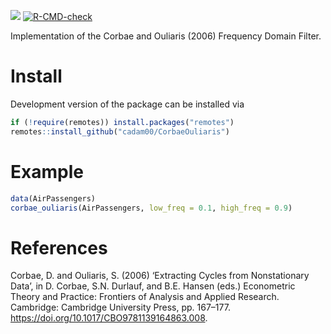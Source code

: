 <!-- badges: start -->
  [![](https://img.shields.io/badge/devel%20version-0.1.0-blue.svg)](https://CRAN.R-project.org/package=CorbaeOuliaris)
  [![R-CMD-check](https://github.com/cadam00/CorbaeOuliaris/actions/workflows/R-CMD-check.yaml/badge.svg)](https://github.com/cadam00/CorbaeOuliaris/actions/workflows/R-CMD-check.yaml)
  <!-- badges: end -->

Implementation of the Corbae and Ouliaris (2006) Frequency Domain Filter.

# **Install**

Development version of the package can be installed via
``` r
if (!require(remotes)) install.packages("remotes")
remotes::install_github("cadam00/CorbaeOuliaris")
```

# **Example**

``` r
data(AirPassengers)
corbae_ouliaris(AirPassengers, low_freq = 0.1, high_freq = 0.9)
```

# **References**

Corbae, D. and Ouliaris, S. (2006) ‘Extracting Cycles from Nonstationary Data’,
in D. Corbae, S.N. Durlauf, and B.E. Hansen (eds.) Econometric Theory and
Practice: Frontiers of Analysis and Applied Research. Cambridge: Cambridge
University Press, pp. 167–177. https://doi.org/10.1017/CBO9781139164863.008.